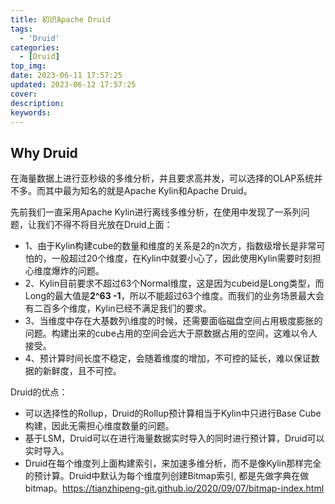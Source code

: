 ```yaml
---
title: 初识Apache Druid
tags:
  - 'Druid'
categories:
  - [Druid]
top_img: 
date: 2023-06-11 17:57:25
updated: 2023-06-12 17:57:25
cover:
description:
keywords:
---
```


## Why Druid

在海量数据上进行亚秒级的多维分析，并且要求高并发，可以选择的OLAP系统并不多。而其中最为知名的就是Apache Kylin和Apache Druid。

先前我们一直采用Apache Kylin进行离线多维分析，在使用中发现了一系列问题，让我们不得不将目光放在Druid上面：

- 1、由于Kylin构建cube的数量和维度的关系是2的n次方，指数级增长是非常可怕的，一般超过20个维度，在Kylin中就要小心了，因此使用Kylin需要时刻担心维度爆炸的问题。
- 2、Kylin目前要求不超过63个Normal维度，这是因为cubeid是Long类型，而Long的最大值是**2^63 -1**，所以不能超过63个维度。而我们的业务场景最大会有二百多个维度，Kylin已经不满足我们的要求。
- 3、当维度中存在大基数列\维度的时候，还需要面临磁盘空间占用极度膨胀的问题。构建出来的cube占用的空间会远大于原数据占用的空间，这难以令人接受。
- 4、预计算时间长度不稳定，会随着维度的增加，不可控的延长，难以保证数据的新鲜度，且不可控。

Druid的优点：

- 可以选择性的Rollup，Druid的Rollup预计算相当于Kylin中只进行Base Cube构建，因此无需担心维度数量的问题。
- 基于LSM，Druid可以在进行海量数据实时导入的同时进行预计算，Druid可以实时导入。
- Druid在每个维度列上面构建索引，来加速多维分析，而不是像Kylin那样完全的预计算。Druid中默认为每个维度列创建Bitmap索引, 都是先做字典在做bitmap。https://tianzhipeng-git.github.io/2020/09/07/bitmap-index.html